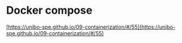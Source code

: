 # Docker compose
[https://unibo-spe.github.io/09-containerization/#/55](https://unibo-spe.github.io/09-containerization/#/55)
